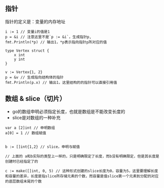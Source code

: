 ## 指针

指针的定义是：变量的内存地址

```golang
i := 1 // 变量i的值是1
p = &i // 注意这里不是`p := &i`，生成指针p, 
fmt.Println(*p) // 输出1，*p表示指向指针p所对应的值

type Vertex struct {
    x int
    y int
}

v := Vertex{1, 2}
p = &v // 生成指向结构体的指针
fmt.Println(p.x) // 输出1，这里结构的的指针可以直接引用值

```


## 数组 & slice（切片）

* go的数组申明必须指定长度，也就是数组是不能改变长度的
* slice是对数组的一种补充

```golang
var a [2]int // 申明数组
a[0] = 1 // 数组赋值


b := []int{1,2} // slice，申明与赋值

// 上面的 a和b实际的类型上一样的，只是明确限定了长度，而b没有明确限定，但是其长度是创建时已经指定了的

c := make([]int, 0, 5) // 这种形式创建的slice长度为0，容量为5，这里要理解长度和容量的差异，长度是指slice所存储元素的个数，而容量是值slice第一个元素到分配的对应的底层数组末尾的个数




```


